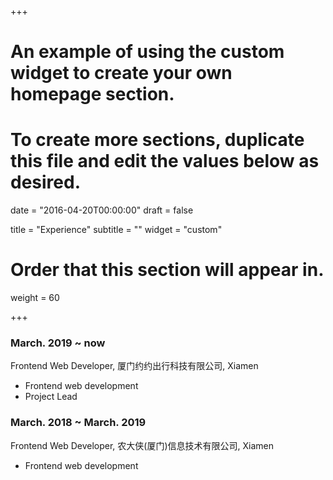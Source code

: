 +++
# An example of using the custom widget to create your own homepage section.
# To create more sections, duplicate this file and edit the values below as desired.

date = "2016-04-20T00:00:00"
draft = false

title = "Experience"
subtitle = ""
widget = "custom"

# Order that this section will appear in.
weight = 60

+++

### March. 2019 ~ now

Frontend Web Developer, 厦门约约出行科技有限公司, Xiamen

- Frontend web development
- Project Lead
  
### March. 2018 ~ March. 2019

Frontend Web Developer, 农大侠(厦门)信息技术有限公司, Xiamen

- Frontend web development

<!-- ### Oct. 2017 ~ March. 2018

Frontend Web Developer Intern, 才秀人人, Xiamen

- Frontend web development

### Oct. 2014 ~ Oct. 2015

Interior design, 港福达装饰, Xiamen

- Interior design

### Oct. 2012 ~ April. 2013

Java Intern, 上海曦贝, Shanghai

- Java development -->
